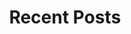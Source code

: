 ---
layout: home
title: "Recent Posts"
tags: [Jekyll, theme, responsive, blog, template]
image:
  feature: fenway.jpg
---